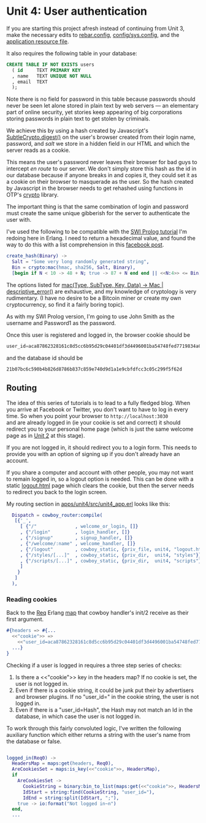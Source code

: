 <h1>Unit 4: User authentication</h1>

If you are starting this project afresh instead of continuing from Unit 3, make the necessary edits to
<a href="https://github.com/roblaing/erlang-webapp-howto/blob/master/unit4/rebar.config">rebar.config</a>,
<a href="https://github.com/roblaing/erlang-webapp-howto/blob/master/unit4/config/sys.config">config/sys.config</a>, and the
<a href="https://github.com/roblaing/erlang-webapp-howto/blob/master/unit4/apps/unit1/src/unit4.app.src">application resource file</a>.

It also requires the following table in your database:

```sql
CREATE TABLE IF NOT EXISTS users 
  ( id     TEXT PRIMARY KEY
  , name   TEXT UNIQUE NOT NULL
  , email  TEXT
  );
```

Note there is no field for password in this table because passwords should never be seen let alone stored in plain text by web servers — an elementary part of online security, yet stories keep appearing of big corporations storing passwords in plain text to get stolen by criminals.

We achieve this by using a hash created by Javascript's 
<a href="https://developer.mozilla.org/en-US/docs/Web/API/SubtleCrypto/digest">SubtleCrypto.digest()</a>
on the user's browser created from their login name, password, and <em>salt</em> we store in a hidden field in our HTML and which the server
reads as a cookie.

This means the user's password never leaves their browser for bad guys to intercept <em>en route</em> to our server.
We don't simply store this hash as the id in our database because if anyone breaks in and copies it, they could set it as
a cookie on their browser to masquerade as the user. So the hash created by Javascript in the browser needs to get rehashed
using functions in OTP's <a href="https://erlang.org/doc/man/crypto.html">crypto</a> library.

The important thing is that the same combination of login and password must create the same unique gibberish for the server
to authenticate the user with. 

I've used the following to be compatible with the <a href="https://github.com/roblaing/swipl-webapp-howto/tree/master/unit4">
SWI Prolog tutorial</a> I'm redoing here in Erlang. I need to return a hexadecimal value, and found the way to do this with a
list comprehension in this 
<a href="https://stackoverflow.com/questions/3768197/erlang-ioformatting-a-binary-to-hex">facebook post</a>.

```erlang
create_hash(Binary) ->
  Salt = "Some very long randomly generated string",
  Bin = crypto:mac(hmac, sha256, Salt, Binary),
  [begin if N < 10 -> 48 + N; true -> 87 + N end end || <<N:4>> <= Bin].
```

The options listed for <a href="https://erlang.org/doc/man/crypto.html#mac-4">
mac(Type, SubType, Key, Data) -> Mac | descriptive_error()</a> are exhaustive, and my
knowledge of cryptology is very rudimentary. (I have no desire to be a Bitcoin miner 
or create my own cryptocurrency, so find it a fairly boring topic).

As with my SWI Prolog version, I'm going to use John Smith as the username and Password1 as the password.

Once this user is registered and logged in, the browser cookie should be

```js
user_id=aca87862328161c8d5cc6b95d29c04401df3d4496001ba54748fed7719834a0c
```

and the database id should be

```
21b07bc6c590b4b826d8786b837c859e740d9d1a1e9cbfdfcc3c05c299f5f62d
```

<h2>Routing</h2>

The idea of this series of tutorials is to lead to a fully fledged blog. When you arrive at Facebook or Twitter,
you don't want to have to log in every time. So when you point your browser to `http://localhost:3030`  
and are already logged in (ie your cookie is set and correct) it should redirect you to your personal home page (which is just the same
welcome page as in <a href="https://github.com/roblaing/erlang-webapp-howto/tree/master/unit2">Unit 2</a> at this stage).

If you are not logged in, it should redirect you to a login form. This needs to provide you with an option of signing up
if you don't already have an account.

If you share a computer and account with other people, you may not want to remain logged in, so a logout option is needed.
This can be done with a static 
<a href="https://github.com/roblaing/erlang-webapp-howto/blob/master/unit4/apps/unit4/priv/logout.html">logout.html</a> page 
which clears the cookie, but then the server needs to redirect you back to the login screen.


My routing section in <a href="https://github.com/roblaing/erlang-webapp-howto/blob/master/unit4/apps/unit4/src/unit4_app.erl">
apps/unit4/src/unit4_app.erl</a> looks like this:

```erlang
  Dispatch = cowboy_router:compile(
   [{'_', 
     [ {"/"              , welcome_or_login, []}
     , {"/login"         , login_handler, []}
     , {"/signup"        , signup_handler, []}
     , {"/welcome/:name" , welcome_handler, []}
     , {"/logout"        , cowboy_static, {priv_file, unit4, "logout.html"}}
     , {"/styles/[...]"  , cowboy_static, {priv_dir,  unit4, "styles"}}
     , {"/scripts/[...]" , cowboy_static, {priv_dir,  unit4, "scripts"}}
     ] 
    }
   ]
  ),
```

<h3>Reading cookies</h3>

Back to the <a href="https://ninenines.eu/docs/en/cowboy/2.2/guide/req/">Req</a> Erlang 
<a href="https://erlang.org/doc/man/maps.html">map</a> that cowboy handler's init/2 receive
as their first argument.

```erlang
#{headers => #{...
  <<"cookie">> =>
    <<"user_id=aca87862328161c8d5cc6b95d29c04401df3d4496001ba54748fed7719834a0c">>,
  ...}
}
```

Checking if a user is logged in requires a three step series of checks:

 1. Is there a <<"cookie">> key in the headers map? If no cookie is set, the user is not logged in.
 2. Even if there is a cookie string, it could be junk put their by advertisers and browser plugins.
    If no "user_id=" in the cookie string, the user is not logged in.
 3. Even if there is a "user_id=Hash", the Hash may not match an Id in the database, in which
    case the user is not logged in.

To work through this fairly convoluted logic, I've written the following auxiliary function which
either returns a string with the user's name from the database or false.

```erlang

logged_in(Req0) ->
  HeadersMap = maps:get(headers, Req0),
  AreCookiesSet = maps:is_key(<<"cookie">>, HeadersMap),
  if 
    AreCookiesSet ->
      CookieString = binary:bin_to_list(maps:get(<<"cookie">>, HeadersMap)),
      IdStart = string:find(CookieString, "user_id="),
      IdEnd = string:split(IdStart, ";"),
    true -> io:format("Not logged in~n")
  end,
  ...
```

